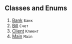 ## Classes and Enums
1. [Bank](https://github.com/Bublik202/Introduction-to-Java/blob/main/Classes/aggregation/ex4/Bank.java) ```Банк``` </br>
2. [Bill](https://github.com/Bublik202/Introduction-to-Java/blob/main/Classes/aggregation/ex4/Bill.java) ```Счет``` </br>
3. [Client](https://github.com/Bublik202/Introduction-to-Java/blob/main/Classes/aggregation/ex4/Client.java) ```Клиент``` </br>
4. [Main](https://github.com/Bublik202/Introduction-to-Java/blob/main/Classes/aggregation/ex4/Main.java) ```Main``` </br>
